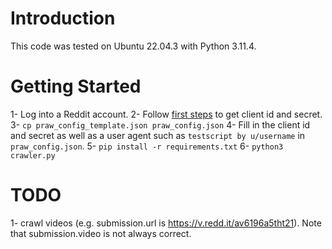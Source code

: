 # Introduction

This code was tested on Ubuntu 22.04.3 with Python 3.11.4.

# Getting Started

1- Log into a Reddit account.
2- Follow [first steps](https://github.com/reddit-archive/reddit/wiki/OAuth2-Quick-Start-Example#first-steps) to get client id and secret.
3- `cp praw_config_template.json praw_config.json`
4- Fill in the client id and secret as well as a user agent such as `testscript by u/username` in `praw_config.json`.
5- `pip install -r requirements.txt`
6- `python3 crawler.py`

# TODO

1- crawl videos (e.g. submission.url is https://v.redd.it/av6196a5tht21). Note that submission.video is not always correct.
